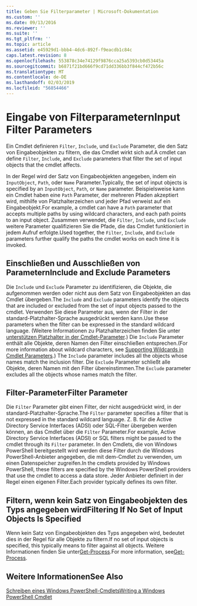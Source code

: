 ```yaml
---
title: Geben Sie Filterparameter | Microsoft-Dokumentation
ms.custom: ''
ms.date: 09/13/2016
ms.reviewer: ''
ms.suite: ''
ms.tgt_pltfrm: ''
ms.topic: article
ms.assetid: e45929d1-bbb4-4dc6-892f-f9eacdb1c84c
caps.latest.revision: 8
ms.openlocfilehash: 553878c34e74129f9876cca25a5393cb0d53445a
ms.sourcegitcommit: b6871f21bd666f9cd71dd336bb3f844cf472b56c
ms.translationtype: MT
ms.contentlocale: de-DE
ms.lasthandoff: 02/03/2019
ms.locfileid: "56854466"
---
```

# <a name="input-filter-parameters"></a><span data-ttu-id="a5da6-102">Eingabe von Filterparametern</span><span class="sxs-lookup"><span data-stu-id="a5da6-102">Input Filter Parameters</span></span>

<span data-ttu-id="a5da6-103">Ein Cmdlet definieren `Filter`, `Include`, und `Exclude` Parameter, die den Satz von Eingabeobjekten zu filtern, die das Cmdlet wirkt sich auf.</span><span class="sxs-lookup"><span data-stu-id="a5da6-103">A cmdlet can define `Filter`, `Include`, and `Exclude` parameters that filter the set of input objects that the cmdlet affects.</span></span>

<span data-ttu-id="a5da6-104">In der Regel wird der Satz von Eingabeobjekten angegeben, indem ein `InputObject`, `Path`, oder `Name` Parameter.</span><span class="sxs-lookup"><span data-stu-id="a5da6-104">Typically, the set of input objects is specified by an `InputObject`, `Path`, or `Name` parameter.</span></span> <span data-ttu-id="a5da6-105">Beispielsweise kann ein Cmdlet haben eine `Path` Parameter, der mehreren Pfaden akzeptiert wird, mithilfe von Platzhalterzeichen und jeder Pfad verweist auf ein Eingabeobjekt.</span><span class="sxs-lookup"><span data-stu-id="a5da6-105">For example, a cmdlet can have a `Path` parameter that accepts multiple paths by using wildcard characters, and each path points to an input object.</span></span> <span data-ttu-id="a5da6-106">Zusammen verwendet, die `Filter`, `Include`, und `Exclude` weitere Parameter qualifizieren Sie die Pfade, die das Cmdlet funktioniert in jedem Aufruf erfolgte.</span><span class="sxs-lookup"><span data-stu-id="a5da6-106">Used together, the `Filter`, `Include`, and `Exclude` parameters further qualify the paths the cmdlet works on each time it is invoked.</span></span>

## <a name="include-and-exclude-parameters"></a><span data-ttu-id="a5da6-107">Einschließen und Ausschließen von Parametern</span><span class="sxs-lookup"><span data-stu-id="a5da6-107">Include and Exclude Parameters</span></span>

<span data-ttu-id="a5da6-108">Die `Include` und `Exclude` Parameter zu identifizieren, die Objekte, die aufgenommen werden oder nicht aus dem Satz von Eingabeobjekten an das Cmdlet übergeben.</span><span class="sxs-lookup"><span data-stu-id="a5da6-108">The `Include` and `Exclude` parameters identify the objects that are included or excluded from the set of input objects passed to the cmdlet.</span></span> <span data-ttu-id="a5da6-109">Verwenden Sie diese Parameter aus, wenn der Filter in der standard-Platzhalter-Sprache ausgedrückt werden kann.</span><span class="sxs-lookup"><span data-stu-id="a5da6-109">Use these parameters when the filter can be expressed in the standard wildcard language.</span></span> <span data-ttu-id="a5da6-110">(Weitere Informationen zu Platzhalterzeichen finden Sie unter [unterstützen Platzhalter in der Cmdlet-Parameter](./supporting-wildcard-characters-in-cmdlet-parameters.md).) Die `Include` Parameter enthält alle Objekte, deren Namen den Filter einschließen entsprechen.</span><span class="sxs-lookup"><span data-stu-id="a5da6-110">(For more information about wildcard characters, see [Supporting Wildcards in Cmdlet Parameters](./supporting-wildcard-characters-in-cmdlet-parameters.md).) The `Include` parameter includes all the objects whose names match the inclusion filter.</span></span> <span data-ttu-id="a5da6-111">Die `Exclude` Parameter schließt alle Objekte, deren Namen mit den Filter übereinstimmen.</span><span class="sxs-lookup"><span data-stu-id="a5da6-111">The `Exclude` parameter excludes all the objects whose names match the filter.</span></span>

## <a name="filter-parameter"></a><span data-ttu-id="a5da6-112">Filter-Parameter</span><span class="sxs-lookup"><span data-stu-id="a5da6-112">Filter Parameter</span></span>

<span data-ttu-id="a5da6-113">Die `Filter` Parameter gibt einen Filter, der nicht ausgedrückt wird, in der standard-Platzhalter-Sprache.</span><span class="sxs-lookup"><span data-stu-id="a5da6-113">The `Filter` parameter specifies a filter that is not expressed in the standard wildcard language.</span></span> <span data-ttu-id="a5da6-114">Z. B. für die Active Directory Service Interfaces (ADSI) oder SQL-Filter übergeben werden können, an das Cmdlet über die `Filter` Parameter.</span><span class="sxs-lookup"><span data-stu-id="a5da6-114">For example, Active Directory Service Interfaces (ADSI) or SQL filters might be passed to the cmdlet through its `Filter` parameter.</span></span> <span data-ttu-id="a5da6-115">In den Cmdlets, die von Windows PowerShell bereitgestellt wird werden diese Filter durch die Windows PowerShell-Anbieter angegeben, die mit dem-Cmdlet zu verwenden, um einen Datenspeicher zugreifen.</span><span class="sxs-lookup"><span data-stu-id="a5da6-115">In the cmdlets provided by Windows PowerShell, these filters are specified by the Windows PowerShell providers that use the cmdlet to access a data store.</span></span> <span data-ttu-id="a5da6-116">Jeder Anbieter definiert in der Regel einen eigenen Filter.</span><span class="sxs-lookup"><span data-stu-id="a5da6-116">Each provider typically defines its own filter.</span></span>

## <a name="filtering-if-no-set-of-input-objects-is-specified"></a><span data-ttu-id="a5da6-117">Filtern, wenn kein Satz von Eingabeobjekten des Typs angegeben wird</span><span class="sxs-lookup"><span data-stu-id="a5da6-117">Filtering If No Set of Input Objects Is Specified</span></span>

<span data-ttu-id="a5da6-118">Wenn kein Satz von Eingabeobjekten des Typs angegeben wird, bedeutet dies in der Regel für alle Objekte zu filtern.</span><span class="sxs-lookup"><span data-stu-id="a5da6-118">If no set of input objects is specified, this typically means to filter against all objects.</span></span> <span data-ttu-id="a5da6-119">Weitere Informationen finden Sie unter[Get-Process](/powershell/module/Microsoft.PowerShell.Management/Get-Process).</span><span class="sxs-lookup"><span data-stu-id="a5da6-119">For more information, see[Get-Process](/powershell/module/Microsoft.PowerShell.Management/Get-Process).</span></span>

## <a name="see-also"></a><span data-ttu-id="a5da6-120">Weitere Informationen</span><span class="sxs-lookup"><span data-stu-id="a5da6-120">See Also</span></span>

[<span data-ttu-id="a5da6-121">Schreiben eines Windows PowerShell-Cmdlets</span><span class="sxs-lookup"><span data-stu-id="a5da6-121">Writing a Windows PowerShell Cmdlet</span></span>](./writing-a-windows-powershell-cmdlet.md)